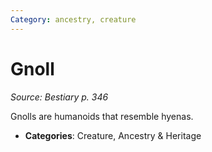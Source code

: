 ```yaml
---
Category: ancestry, creature
---
```

# Gnoll  
*Source: Bestiary p. 346*  

Gnolls are humanoids that resemble hyenas.

- **Categories**: Creature, Ancestry & Heritage